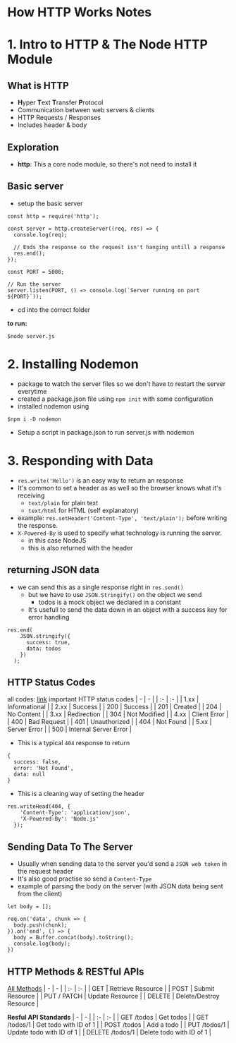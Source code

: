 # How HTTP Works Notes

# 1. Intro to HTTP & The Node HTTP Module

## What is HTTP
- **H**yper **T**ext **T**ransfer **P**rotocol
- Communication between web servers & clients
- HTTP Requests / Responses
- Includes header & body

## Exploration
- **http**: This a core node module, so there's not need to install it

## Basic server
- setup the basic server
``` JS server.js
const http = require('http');

const server = http.createServer((req, res) => {
  console.log(req);
  
  // Ends the response so the request isn't hanging untill a response
  res.end();
});

const PORT = 5000;

// Run the server
server.listen(PORT, () => console.log(`Server running on port ${PORT}`));
```
- cd into the correct folder

**to run:**
```JS server.js
$node server.js
```

# 2. Installing Nodemon
- package to watch the server files so we don't have to restart the server everytime
- created a package.json file using `npm init` with some configuration
- installed nodemon using
``` JS Terminal
$npm i -D nodemon
```
- Setup a script in package.json to run server.js with nodemon

# 3. Responding with Data
- `res.write('Hello')` is an easy way to return an response
- It's common to set a header as as well so the browser knows what it's receiving
  - `text/plain` for plain text
  - `text/html` for HTML (self explanatory)
- example: `res.setHeader('Content-Type', 'text/plain');` before writing the response.
- `X-Powered-By` is used to specify what technology is running the server.
  - in this case NodeJS
  - this is also returned with the header

## returning JSON data
- we can send this as a single response right in `res.send()`
  - but we have to use `JSON.Stringify()` on the object we send
    - todos is a mock object we declared in a constant 
  - It's usefull to send the data down in an object with a success key for error handling
``` JS
res.end( 
    JSON.stringify({
      success: true,
      data: todos
    })
  );
```

## HTTP Status Codes
all codes: [link](https://developer.mozilla.org/en-US/docs/Web/HTTP/Status) 
important HTTP status codes
| - | - |
| :- | :- |
| 1.xx | Informational |
| 2.xx | Success |
| 200 | Success |
| 201 | Created |
| 204 | No Content |
| 3.xx | Redirection |
| 304 | Not Modified |
| 4.xx | Client Error |
| 400 | Bad Request |
| 401 | Unauthorized |
| 404 | Not Found |
| 5.xx | Server Error |
| 500 | Internal Server Error |

- This is a typical `404` response to return
``` JS
{
  success: false,
  error: 'Not Found',
  data: null
}
```

- This is a cleaning way of setting the header
``` JS
res.writeHead(404, {
    'Content-Type': 'application/json',
    'X-Powered-By': 'Node.js'
  });
```

## Sending Data To The Server
- Usually when sending data to the server you'd send a `JSON web token` in the request header
- It's also good practise so send a `Content-Type`
- example of parsing the body on the server (with JSON data being sent from the client)
``` JS server.js
let body = [];

req.on('data', chunk => {
  body.push(chunk);
}).on('end', () => {
  body = Buffer.concat(body).toString();
  console.log(body);
})
```

## HTTP Methods & RESTful APIs
[All Methods](https://developer.mozilla.org/en-US/docs/Web/HTTP/Methods)
| - | - |
| :- | :- |
| GET | Retrieve Resource |
| POST | Submit Resource |
| PUT / PATCH | Update Resource |
| DELETE | Delete/Destroy Resource |

**Resful API Standards**
| - | - |
| :- | :- |
| GET /todos | Get todos |
| GET /todos/1 | Get todo with ID of 1 |
| POST /todos | Add a todo |
| PUT /todos/1 | Update todo with ID of 1 |
| DELETE /todos/1 | Delete todo with ID of 1 |


